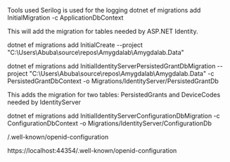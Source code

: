 Tools used 
Serilog is used for the logging 
dotnet ef migrations add InitialMigration -c ApplicationDbContext

This will add the migration for tables needed by ASP.NET Identity.

dotnet ef migrations add InitialCreate --project "C:\Users\Abuba\source\repos\Amygdalab\Amygdalab.Data"

dotnet ef migrations add InitialIdentityServerPersistedGrantDbMigration --project "C:\Users\Abuba\source\repos\Amygdalab\Amygdalab.Data" -c PersistedGrantDbContext -o Migrations/IdentityServer/PersistedGrantDb

This adds the migration for two tables: PersistedGrants and DeviceCodes needed by IdentityServer

dotnet ef migrations add InitialIdentityServerConfigurationDbMigration -c 
ConfigurationDbContext -o Migrations/IdentityServer/ConfigurationDb

/.well-known/openid-configuration

https://localhost:44354/.well-known/openid-configuration